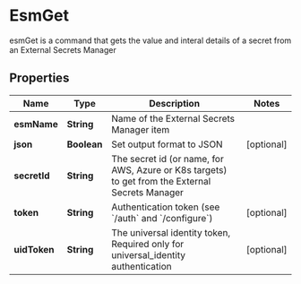 

# EsmGet

esmGet is a command that gets the value and interal details of a secret from an External Secrets Manager

## Properties

| Name | Type | Description | Notes |
|------------ | ------------- | ------------- | -------------|
|**esmName** | **String** | Name of the External Secrets Manager item |  |
|**json** | **Boolean** | Set output format to JSON |  [optional] |
|**secretId** | **String** | The secret id (or name, for AWS, Azure or K8s targets) to get from the External Secrets Manager |  |
|**token** | **String** | Authentication token (see &#x60;/auth&#x60; and &#x60;/configure&#x60;) |  [optional] |
|**uidToken** | **String** | The universal identity token, Required only for universal_identity authentication |  [optional] |



